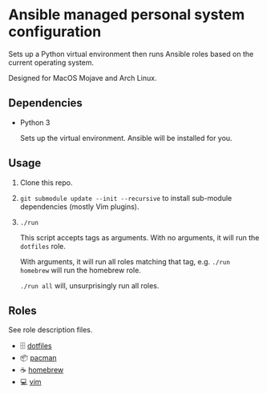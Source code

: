 # Ansible managed personal system configuration

Sets up a Python virtual environment then runs Ansible roles based on the current operating system.

Designed for MacOS Mojave and Arch Linux.

## Dependencies

-   Python 3

    Sets up the virtual environment. Ansible will be installed for you.

## Usage

1. Clone this repo.

1. `git submodule update --init --recursive` to install sub-module dependencies (mostly Vim plugins).

1. `./run`

    This script accepts tags as arguments. With no arguments, it will run the `dotfiles` role.

    With arguments, it will run all roles matching that tag, e.g. `./run homebrew` will run the homebrew role.

    `./run all` will, unsurprisingly run all roles.

## Roles

See role description files.

-   :file_cabinet: [dotfiles](./roles/dotfiles/description)
-   :package: [pacman](./roles/pacman/description)
-   :coffee: [homebrew](./roles/homebrew/description)
-   :computer: [vim](./roles/vim/description)
